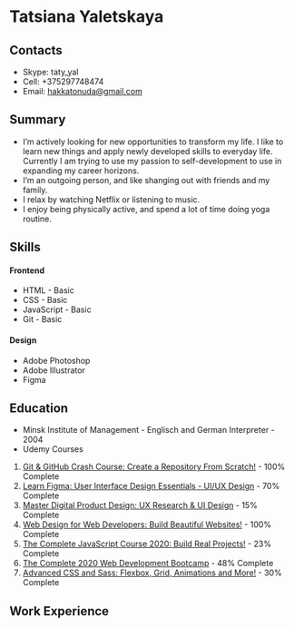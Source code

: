 # Tatsiana Yaletskaya

## Contacts

* Skype: taty_yal
* Cell: +375297748474
* Email: hakkatonuda@gmail.com

## Summary
- I’m actively looking for new opportunities to transform my life. I like to learn new things and apply newly developed skills to everyday life. Currently I am trying to use my passion to self-development to use in expanding my career horizons.
- I’m an outgoing person, and like shanging out with friends and my family.
- I relax by watching Netflix or listening to music.
- I enjoy being physically active, and spend a lot of time doing yoga routine.

## Skills

#### Frontend
* HTML - Basic
* CSS - Basic
* JavaScript - Basic
* Git - Basic

#### Design
* Adobe Photoshop
* Adobe Illustrator
* Figma 

## Education

* Minsk Institute of Management - Englisch and German Interpreter - 2004   
* Udemy Courses
1. [Git & GitHub Crash Course: Create a Repository From Scratch!](https://www.udemy.com/course/git-and-github-crash-course-creating-a-repository-from-scratch/) - 100% Complete
1. [Learn Figma: User Interface Design Essentials - UI/UX Design](https://www.udemy.com/course/learn-figma-user-interface-design-essentials-uiux-design/) - 70% Complete
1. [Master Digital Product Design: UX Research & UI Design](https://www.udemy.com/course/master-digital-product-design-ux-research-ui-design/) - 15% Complete
1. [Web Design for Web Developers: Build Beautiful Websites!](https://www.udemy.com/course/web-design-secrets/) - 100% Complete
1. [The Complete JavaScript Course 2020: Build Real Projects!](https://www.udemy.com/course/the-complete-javascript-course/) - 23% Complete
1. [The Complete 2020 Web Development Bootcamp](https://www.udemy.com/course/the-complete-web-development-bootcamp/) - 48% Complete
1. [Advanced CSS and Sass: Flexbox, Grid, Animations and More!](https://www.udemy.com/course/advanced-css-and-sass/) - 30% Complete

## Work Experience


